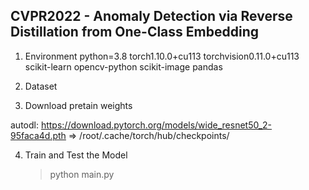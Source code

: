 ﻿## CVPR2022 - Anomaly Detection via Reverse Distillation from One-Class Embedding

1. Environment
	python=3.8
    torch1.10.0+cu113
    torchvision0.11.0+cu113
    scikit-learn
    opencv-python
    scikit-image
    pandas
2. Dataset

3. Download pretain weights

autodl: https://download.pytorch.org/models/wide_resnet50_2-95faca4d.pth => /root/.cache/torch/hub/checkpoints/
    
4. Train and Test the Model    
    > python main.py

